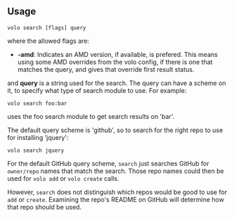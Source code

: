 ## Usage

    volo search [flags] query

where the allowed flags are:

* **-amd**: Indicates an AMD version, if available, is prefered. This means
  using some AMD overrides from the volo config, if there is one that matches
  the query, and gives that override first result status.

and **query** is a string used for the search. The query can have a scheme on
it, to specify what type of search module to use. For example:

    volo search foo:bar

uses the foo search module to get search results on 'bar'.

The default query scheme is 'github', so to search for the right repo to use
for installing 'jquery':

    volo search jquery

For the default GitHub query scheme, `search` just searches GitHub for
`owner/repo` names that match the search. Those repo names could then be used
for `volo add` or `volo create` calls.

However, `search` does not distinguish which repos would be good to use for
`add` or `create`. Examining the repo's README on GitHub will determine how that
repo should be used.
